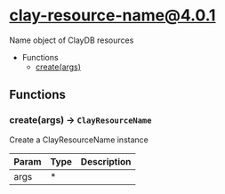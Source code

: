 # clay-resource-name@4.0.1

Name object of ClayDB resources

+ Functions
  + [create(args)](#clay-resource-name-function-create)

## Functions

<a class='md-heading-link' name="clay-resource-name-function-create" ></a>

### create(args) -> `ClayResourceName`

Create a ClayResourceName instance

| Param | Type | Description |
| ----- | --- | -------- |
| args | * |  |





